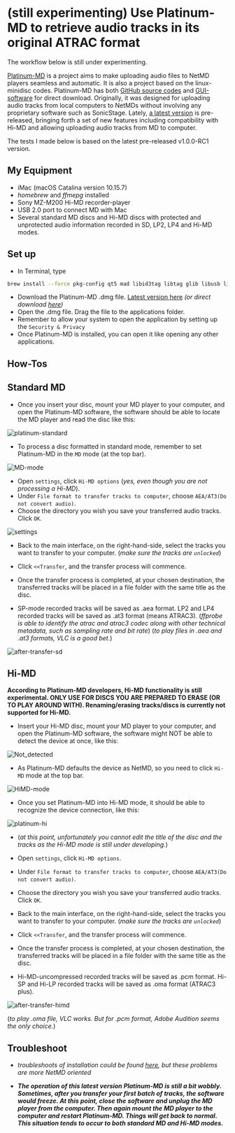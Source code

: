 # (still experimenting) Use Platinum-MD to retrieve audio tracks in its original ATRAC format #

The workflow below is still under experimenting. 

[Platinum-MD](https://github.com/gavinbenda/platinum-md.git) is a project aims to make uploading audio files to NetMD players seamless and automatic. It is also a project based on the linux-minidisc codes. Platinum-MD has both [GitHub source codes](https://github.com/gavinbenda/platinum-md.git) and [GUI-software](https://platinum-md.app) for direct download. Originally, it was designed for uploading audio tracks from local computers to NetMDs without involving any proprietary software such as SonicStage. Lately, [a latest version](https://github.com/gavinbenda/platinum-md/releases/tag/v1.0.0-RC1) is pre-released, bringing forth a set of new features including compatibility with Hi-MD and allowing uploading audio tracks from MD to computer. 

The tests I made below is based on the latest pre-released v1.0.0-RC1 version.

## My Equipment ##
* iMac (macOS Catalina version 10.15.7) 
* *homebrew* and *ffmepg* installed
* Sony MZ-M200 Hi-MD recorder-player
* USB 2.0 port to connect MD with Mac
* Several standard MD discs and Hi-MD discs with protected and unprotected audio information recorded in SD, LP2, LP4 and Hi-MD modes.

## Set up ##
* In Terminal, type
```bash
brew install --force pkg-config qt5 mad libid3tag libtag glib libusb libusb-compat libgcrypt ffmpeg json-c && brew link --force qt5
```

* Download the Platinum-MD .dmg file. [Latest version here](https://github.com/gavinbenda/platinum-md/releases/tag/v1.0.0-RC1)
*(or direct download [here](https://github.com/gavinbenda/platinum-md/releases/download/v1.0.0-RC1/platinum-md-1.0.0.dmg))*
* Open the .dmg file. Drag the file to the applications folder.
* Remember to allow your system to open the application by setting up the `Security & Privacy`
* Once Platinum-MD is installed, you can open it like opening any other applications.


## How-Tos ##


## Standard MD ##
* Once you insert your disc, mount your MD player to your computer, and open the Platinum-MD software, the software should be able to locate the MD player and read the disc like this:

![platinum-standard](platinum-sd.png)

* To process a disc formatted in standard mode, remember to set Platinum-MD in the `MD` mode (at the top bar).

![MD-mode](MD-mode.png)


* Open `settings`, click `Hi-MD options` (*yes, even though you are not processing a Hi-MD*). 
* Under `File format to transfer tracks to computer`, choose `AEA/AT3(Do not convert audio)`. 
* Choose the directory you wish you save your transferred audio tracks. Click `OK`.

![settings](settings.png)


* Back to the main interface, on the right-hand-side, select the tracks you want to transfer to your computer.
(*make sure the tracks are `unlocked`*)
* Click `<<Transfer`, and the transfer process will commence.


* Once the transfer process is completed, at your chosen destination, the transferred tracks will be placed in a file folder with the same title as the disc.
* SP-mode recorded tracks will be saved as .aea format. LP2 and LP4 recorded tracks will be saved as .at3 format (means ATRAC3).
(*ffprobe is able to identify the atrac and atrac3 codec along with other technical metadata, such as sampling rate and bit rate*)
(*to play files in .aea and .at3 formats, VLC is a good bet.*)

![after-transfer-sd](after-transfer-sd.png)




## Hi-MD ##
**According to Platinum-MD developers, Hi-MD functionality is still experimental. ONLY USE FOR DISCS YOU ARE PREPARED TO ERASE (OR TO PLAY AROUND WITH). Renaming/erasing tracks/discs is currently not supported for Hi-MD.**


* Insert your Hi-MD disc, mount your MD player to your computer, and open the Platinum-MD software, the software might NOT be able to detect the device at once, like this:

![Not_detected](Not_detected.png)


* As Platinum-MD defaults the device as NetMD, so you need to click `Hi-MD` mode at the top bar. 

![HiMD-mode](HiMD-mode.png)


* Once you set Platinum-MD into Hi-MD mode, it should be able to recognize the device connection, like this:

![platinum-hi](platinum-hi.png)

* (*at this point, unfortunately you cannot edit the title of the disc and the tracks as the Hi-MD mode is still under developing.*)

* Open `settings`, click `Hi-MD options`. 
* Under `File format to transfer tracks to computer`, choose `AEA/AT3(Do not convert audio)`. 
* Choose the directory you wish you save your transferred audio tracks. Click `OK`.

* Back to the main interface, on the right-hand-side, select the tracks you want to transfer to your computer.
(*make sure the tracks are `unlocked`*)
* Click `<<Transfer`, and the transfer process will commence.

* Once the transfer process is completed, at your chosen destination, the transferred tracks will be placed in a file folder with the same title as the disc.
* Hi-MD-uncompressed recorded tracks will be saved as .pcm format. Hi-SP and Hi-LP recorded tracks will be saved as .oma format (ATRAC3 plus).

![after-transfer-himd](after-transfer-himd.png)

(*to play .oma file, VLC works. But for .pcm format, Adobe Audition seems the only choice.*)


## Troubleshoot ##
* *troubleshoots of installation could be found [here](https://github.com/gavinbenda/platinum-md#troubleshooting), but these problems are more NetMD oriented*

* ***The operation of this latest version Platinum-MD is still a bit wobbly. Sometimes, after you transfer your first batch of tracks, the software would freeze. At this point, close the software and unplug the MD player from the computer. Then again mount the MD player to the computer and restart Platinum-MD. Things will get back to normal. This situation tends to occur to both standard MD and Hi-MD modes.***

